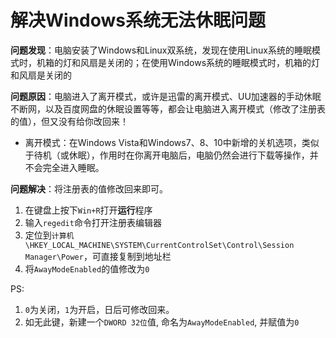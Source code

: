 # 解决Windows系统无法休眠问题
**问题发现**：电脑安装了Windows和Linux双系统，发现在使用Linux系统的睡眠模式时，机箱的灯和风扇是关闭的；在使用Windows系统的睡眠模式时，机箱的灯和风扇是关闭的

**问题原因**：电脑进入了离开模式，或许是迅雷的离开模式、UU加速器的手动休眠不断网，以及百度网盘的休眠设置等等，都会让电脑进入离开模式（修改了注册表的值），但又没有给你改回来！

- 离开模式：在Windows Vista和Windows7、8、10中新增的关机选项，类似于待机（或休眠），作用时在你离开电脑后，电脑仍然会进行下载等操作，并不会完全进入睡眠。


**问题解决**：将注册表的值修改回来即可。

1. 在键盘上按下`Win+R`打开**运行**程序
2. 输入`regedit`命令打开注册表编辑器
3. 定位到`计算机\HKEY_LOCAL_MACHINE\SYSTEM\CurrentControlSet\Control\Session Manager\Power`，可直接复制到地址栏
4. 将`AwayModeEnabled`的值修改为`0`

PS:
1. `0`为关闭，`1`为开启，日后可修改回来。
2. 如无此键，新建一个`DWORD 32位`值, 命名为`AwayModeEnabled`, 并赋值为`0`